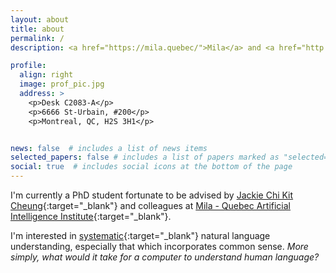 ```yaml
---
layout: about
title: about
permalink: /
description: <a href="https://mila.quebec/">Mila</a> and <a href="http://rl.cs.mcgill.ca/">McGill University</a>

profile:
  align: right
  image: prof_pic.jpg
  address: >
    <p>Desk C2083-A</p>
    <p>6666 St-Urbain, #200</p>
    <p>Montreal, QC, H2S 3H1</p>


news: false  # includes a list of news items
selected_papers: false # includes a list of papers marked as "selected={true}"
social: true  # includes social icons at the bottom of the page
---
```


I'm currently a PhD student fortunate to be advised by [Jackie Chi Kit Cheung](https://www.cs.mcgill.ca/~jcheung/){:target="\_blank"} and colleagues at [Mila - Quebec Artificial Intelligence Institute](https://mila.quebec/en/mila/team/){:target="_blank"}.

I'm interested in [systematic](https://ruccs.rutgers.edu/images/personal-zenon-pylyshyn/proseminars/Proseminar13/ConnectionistArchitecture.pdf){:target="_blank"} natural language understanding, especially that which incorporates common sense.
_More simply, what would it take for a computer to understand human language?_
